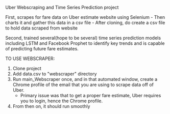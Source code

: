 Uber Webscraping and Time Series Prediction project

First, scrapes for fare data on Uber estimate website using Selenium
    - Then charts it and gather this data in a csv file
        - After cloning, do create a csv file to hold data scraped from website

Second, trained several(hope to be several) time series prediction models including LSTM and Facebook Prophet to identify key trends and is capable of predicting future fare estimates.

TO USE WEBSCRAPER:

1) Clone project
2) Add data.csv to "webscraper" directory
3) Run main_Webscraper once, and in that automated window, create a Chrome profile of the email that
   you are using to scrape data off of Uber.
	- Primary issue was that to get a proper fare estimate, Uber requires you to login, hence the 
	  Chrome profile.
4) From then on, it should run smoothly

